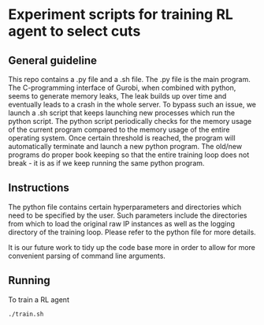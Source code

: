 # Experiment scripts for training RL agent to select cuts

## General guideline

This repo contains a .py file and a .sh file. The .py file is the main program. The C-programming interface of Gurobi, when combined with python, seems to generate memory leaks, The leak builds up over time and eventually leads to a crash in the whole server. To bypass such an issue, we launch a .sh script that keeps launching new processes which run the python script. The python script periodically checks for the memory usage of the current program compared to the memory usage of the entire operating system. Once certain threshold is reached, the program will automatically terminate and launch a new python program. The old/new programs do proper book keeping so that the entire training loop does not break - it is as if we keep running the same python program.

## Instructions
The python file contains certain hyperparameters and directories which need to be specified by the user. Such parameters include the directories from which to load the original raw IP instances as well as the logging directory of the training loop. Please refer to the python file for more details.

It is our future work to tidy up the code base more in order to allow for more convenient parsing of command line arguments.

## Running
To train a RL agent 
```
./train.sh
```


